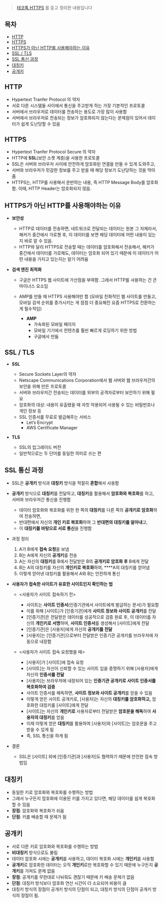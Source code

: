 > [테코톡 HTTPS](https://www.youtube.com/watch?v=wPdH7lJ8jf0) 를 듣고 정리한 내용입니다

## 목차
- [HTTP](#http)
- [HTTPS](#https)
- [HTTPS가 아닌 HTTP를 사용해야하는 이유](#https가-아닌-http를-사용해야하는-이유)
- [SSL / TLS](#ssl--tls)
- [SSL 통신 과정](#ssl-통신-과정)
- [대칭키](#대칭키)
- [공개키](#공개키)

## HTTP

- Hypertext Tranfer Protocol 의 약자
- 서로 다른 시스템들 사이에서 통신을 주고받게 하는 가장 기본적인 프로토콜
- 서버에서 브라우저로 데이터를 전송하는 용도로 가장 많이 사용함
- 서버에서 브라우저로 전송되는 정보가 암호화되지 않는다는 문제점이 있어서 데이터가 쉽게 도난당할 수 있음


## HTTPS

- Hypertext Tranfer Protocol Secure 의 약자
- HTTP에 **SSL**(보안 소켓 계층)을 사용한 프로토콜
- SSL은 서버와 브라우저 사이에 안전하게 암호화된 연결을 만들 수 있게 도와주고,
- 서버와 브라우저가 민감한 정보를 주고 받을 때 해당 정보가 도난당하는 것을 막아줌
- HTTPS는, HTTP를 사용해서 운반하는 내용, 즉 HTTP Message Body를 암호화함. 이때, HTTP Header는 암호화되지 않음.


## HTTPS가 아닌 HTTP를 사용해야하는 이유

- **보안성**
    - HTTP로 데이터를 전송하면, 네트워크로 전달되는 데이터는 원본 그 자체라서, 해커가 중간에서 가로챈 후, 이 데이터를 보면 해당 데이터에 어떤 내용이 있는지 바로 알 수 있음.
    - HTTP와 달리 HTTPS로 전송할 때는 데이터를 암호화해서 전송해서, 해커가 중간에서 데이터를 가로채도, 데이터는 암호화 되어 있기 때문에 이 데이터가 어떤 내용을 가지고 있는지는 알기 어려움

- **검색 엔진 최적화**
    - 구글은 HTTPS 웹 사이트에 가산점을 부여함. 그래서 HTTP를 사용하는 건 큰 마이너스 요소임
    - AMP를 만들 때 HTTPS 사용해야만 함 (모바일 친화적인 웹 사이트를 만들고, 모바일 검색 순위를 증가시키는 게 점점 더 중요해진 요즘 HTTPS로 전환하는 게 필수적임)
      
        - **AMP**
            - 가속화된 모바일 페이지
            - 모바일 기기에서 컨텐츠를 훨씬 빠르게 로딩하기 위한 방법
            - 구글에서 만듦


## SSL / TLS

- **SSL**
    - Secure Sockets Layer의 약자
    - Netscape Communications Corporation에서 웹 서버와 웹 브라우저간의 보안을 위해 만든 프로토콜
    - 서버와 브라우저간 전송되는 데이터를 외부의 공격자로부터 보안하기 위해 필요
    - 암호화의 대상: 내용이 유출됐을 때 자칫 악용되어 사용될 수 있는 비밀번호나 개인 정보 등
    - SSL 인증서를 무료로 발급해주는 서비스
        - Let’s Encrypt
        - AWS Certificate Manager

- **TLS**
    - SSL의 업그레이드 버전
    - 일반적으로는 두 단어를 동일한 의미로 쓰는 편


## SSL 통신 과정

- SSL은 **공개키** 방식과 **대칭키** 방식을 적절히 **혼합**해서 사용함
- **공개키** 방식으로 **대칭키**를 전달하고, **대칭키**를 활용해서 **암호화와 복호화**를 하고, 서버와 브라우저간 통신을 진행함
    - 데이터 암호화와 복호화를 위한 한 쪽의 **대칭키**를 다른 쪽의 **공개키로 암호화**하여 전송하면,
    - 반대편에서 자신의 **개인 키로 복호화**하여 그 **반대편의 대칭키를 알아내**고,
    - 이 **대칭키를 바탕으로 서로 통신**을 진행함

- 과정 정리
    1. A가 B에게 **접속 요청**을 보냄
    2. B는 A에게 자신의 **공개키**를 전송
    3. A는 자신의 **대칭키**를 B에서 전달받은 B의 **공개키로 암호화 후** B에게 전달
    4. B는 A의 대칭키를 자신의 **개인키로 복호화**하여, ****A의 대칭키를 얻어냄
    5. 이렇게 얻어낸 대칭키를 활용해서 A와 B는 안전하게 통신

- **사용자가 접속한 사이트가 유효한 사이트인지 확인하는 법**
    - <사용자가 사이트 접속하기 전>
        - 사이트는 **사이트 인증서**(인증기관에서 사이트에게 발급하는 문서)가 필요함
        - 이를 위해 [사이트]가 [인증기관]에게 **사이트 정보와 사이트 공개키**를 전달
        - [인증기관]은 전달받은 데이터를 성공적으로 검증 완료 후, 이 데이터를 자신의 **개인키로 서명**하여, **사이트 인증서**를 생성해서 [사이트]에게 전달
        - [인증기관]은 [사용자]에게 자신의 **공개키를 전달**
        - [사용자]는 [인증기관]으로부터 전달받은 인증기관 공개키를 브라우저에 자동으로 내장함

    - <사용자가 사이트 접속 요청했을 때>
        - [사용자]가 [사이트]에 접속 요청
        - [사이트]는 자신이 신뢰할 수 있는 사이트 임을 증명하기 위해 [사용자]에게 자신의 **인증서를 전달**
        - [사용자]는 브라우저에 내장되어 있는 **인증기관 공개키로 사이트 인증서를 복호화하여 검증**
        - 사이트 인증서를 해독하면, **사이트 정보와 사이트 공개키**를 얻을 수 있음
        - 이렇게 얻은 사이트 공개키로, [사용자]는 자신의 **대칭키를 암호화하고,** 암호화한 대칭키를 [사이트]에게 전달
        - [사이트]는 자신의 **개인키로** 사용자로부터 전달받은 **암호문을 해독**하여 **사용자의 대칭키**를 얻음
        - 이제 이렇게 얻은 **대칭키**를 활용하여 [사용자]와 [사이트]는 암호문을 주고받을 수 있게 됨
        - 즉, SSL 통신을 하게 됨

- 결론
    - SSL은 [사이트] 외에 [인증기관]과 [사용자]도 협력하기 때문에 안전한 접속 방법임

## 대칭키

- 동일한 키로 암호화와 복호화를 수행하는 방법
- 그래서 누구든지 암호화에 이용된 키를 가지고 있다면, 해당 데이터를 쉽게 복호화할 수 있음
- **장점**: 암호화와 복호화가 쉬움
- **단점**: 키를 배송할 때 문제가 됨

## **공개키**

- 서로 다른 키로 암호화와 복호화를 수행하는 방법
- **비대칭키** 방식으로도 불림
- 데이터 암호화 시에는 **공개키**를 사용하고, 데이터 복호화 시에는 **개인키**를 사용함
- **공개키**로 암호화한 데이터는 오직 **개인키**로만 복호화할 수 있기 때문에 누구든지 **공개키**를 가져도 문제 없음
- **장점**: 공개키를 무한대로 나눠줘도 괜찮기 때문에 키 배송 문제가 없음
- **단점**: 대칭키 방식보다 암호화 연산 시간이 더 소요되어 비용이 큼
- 대칭키 방식의 장점이 공개키 방식의 단점이 되고, 대칭키 방식의 단점이 공개키 방식의 장점이 됨.
